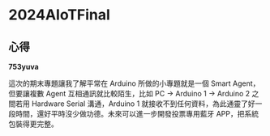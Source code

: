 # 2024AIoTFinal


## 心得



**753yuva**

這次的期末專題讓我了解平常在 Arduino 所做的小專題就是一個 Smart Agent，但要讓複數 Agent 互相通訊就比較陌生，比如 PC -> Arduino 1 -> Arduino 2 之間若用 Hardware Serial 溝通，Arduino 1 就接收不到任何資料，為此通靈了好一段時間，還好平時沒少做功德。未來可以進一步開發投票專用藍牙 APP，把系統包裝得更完整。
